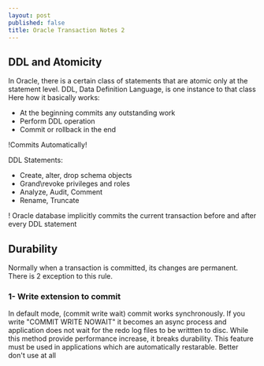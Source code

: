 ```yaml
---
layout: post
published: false
title: Oracle Transaction Notes 2
---
```


## DDL and Atomicity

In Oracle, there is a certain class of statements that are atomic only at the statement level. DDL, Data Definition Language,  is one instance to that class
    Here how it basically works:
    
   - At the beginning commits any outstanding work
   - Perform DDL operation
   - Commit or rollback in the end
    
 !Commits Automatically!
 
 DDL Statements:
    
   - Create, alter, drop schema objects
   - Grand\revoke privileges and roles
   - Analyze, Audit, Comment 
   - Rename, Truncate
  
  
! Oracle database implicitly commits the current transaction before and after every DDL statement

## Durability

Normally when a transaction is committed, its changes are permanent. There is 2 exception to this rule.

### 1- Write extension to commit

In default mode, (commit write wait) commit works synchronously. If you write "COMMIT WRITE NOWAIT" it becomes an async process and application does not wait for the redo log files to be writtten to disc. While this method provide performance increase, it breaks durability.
This feature must be used in applications which are automatically restarable. 
Better don't use at all
